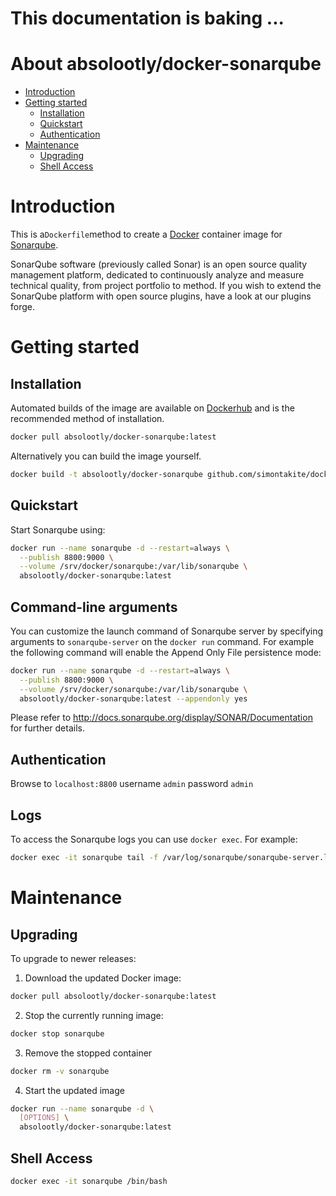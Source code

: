 # This documentation is baking ...

# About absolootly/docker-sonarqube

- [Introduction](#introduction)
- [Getting started](#getting-started)
  - [Installation](#installation)
  - [Quickstart](#quickstart)
  - [Authentication](#authentication)
- [Maintenance](#maintenance)
  - [Upgrading](#upgrading)
  - [Shell Access](#shell-access)

# Introduction

This is a`Dockerfile`method to create a [Docker](https://www.docker.com/) container image for [Sonarqube](http://sonarqube.org/).

SonarQube software (previously called Sonar) is an open source quality management platform, dedicated to continuously analyze and measure technical quality, from project portfolio to method. If you wish to extend the SonarQube platform with open source plugins, have a look at our plugins forge.

# Getting started

## Installation

Automated builds of the image are available on [Dockerhub](https://hub.docker.com/r/absolootly/docker-sonarqube) and is the recommended method of installation.

```bash
docker pull absolootly/docker-sonarqube:latest
```

Alternatively you can build the image yourself.

```bash
docker build -t absolootly/docker-sonarqube github.com/simontakite/docker-sonarqube
```

## Quickstart

Start Sonarqube using:

```bash
docker run --name sonarqube -d --restart=always \
  --publish 8800:9000 \
  --volume /srv/docker/sonarqube:/var/lib/sonarqube \
  absolootly/docker-sonarqube:latest
```

## Command-line arguments

You can customize the launch command of Sonarqube server by specifying arguments to `sonarqube-server` on the `docker run` command. For example the following command will enable the Append Only File persistence mode:

```bash
docker run --name sonarqube -d --restart=always \
  --publish 8800:9000 \
  --volume /srv/docker/sonarqube:/var/lib/sonarqube \
  absolootly/docker-sonarqube:latest --appendonly yes
```

Please refer to http://docs.sonarqube.org/display/SONAR/Documentation for further details.

## Authentication

Browse to `localhost:8800` username `admin` password `admin`

## Logs

To access the Sonarqube logs you can use `docker exec`. For example:

```bash
docker exec -it sonarqube tail -f /var/log/sonarqube/sonarqube-server.log
```

# Maintenance

## Upgrading

To upgrade to newer releases:

  1. Download the updated Docker image:

  ```bash
  docker pull absolootly/docker-sonarqube:latest
  ```

  2. Stop the currently running image:

  ```bash
  docker stop sonarqube
  ```

  3. Remove the stopped container

  ```bash
  docker rm -v sonarqube
  ```

  4. Start the updated image

  ```bash
  docker run --name sonarqube -d \
    [OPTIONS] \
    absolootly/docker-sonarqube:latest
  ```

## Shell Access

```bash
docker exec -it sonarqube /bin/bash
```
